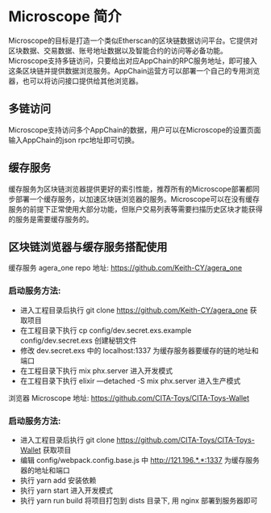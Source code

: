 # Microscope 简介

Microscope的目标是打造一个类似Etherscan的区块链数据访问平台。它提供对区块数据、交易数据、账号地址数据以及智能合约的访问等必备功能。Microscope支持多链访问，只要给出对应AppChain的RPC服务地址，即可接入这条区块链并提供数据浏览服务。AppChain运营方可以部署一个自己的专用浏览器，也可以将访问接口提供给其他浏览器。

## 多链访问

Microscope支持访问多个AppChain的数据，用户可以在Microscope的设置页面输入AppChain的json rpc地址即可切换。

## 缓存服务

缓存服务为区块链浏览器提供更好的索引性能，推荐所有的Microscope部署都同步部署一个缓存服务，以加速区块链浏览器的服务。Microscope可以在没有缓存服务的前提下正常使用大部分功能，但账户交易列表等需要扫描历史区块才能获得的服务是需要缓存服务的。

## 区块链浏览器与缓存服务搭配使用

缓存服务 agera_one repo 地址: https://github.com/Keith-CY/agera_one

### 启动服务方法: 

* 进入工程目录后执行 git clone https://github.com/Keith-CY/agera_one 获取项目
* 在工程目录下执行 cp config/dev.secret.exs.example config/dev.secret.exs 创建秘钥文件
* 修改 dev.secret.exs 中的 localhost:1337 为缓存服务器要缓存的链的地址和端口
* 在工程目录下执行 mix phx.server 进入开发模式
* 在工程目录下执行 elixir —detached -S mix phx.server 进入生产模式

浏览器 Microscope 地址: https://github.com/CITA-Toys/CITA-Toys-Wallet

### 启动服务方法:

* 进入工程目录后执行 git clone https://github.com/CITA-Toys/CITA-Toys-Wallet 获取项目
* 编辑 config/webpack.config.base.js 中 http://121.196.*.*:1337 为缓存服务器的地址和端口
* 执行 yarn add 安装依赖
* 执行 yarn start 进入开发模式
* 执行 yarn run build 将项目打包到 dists 目录下, 用 nginx 部署到服务器即可